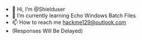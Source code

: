 - 👋 Hi, I’m @Shielduser
- 🌱 I’m currently learning Echo Windows Batch Files
- 📫 How to reach me hackme129@outlook.com
- (Responses Will Be Delayed)
